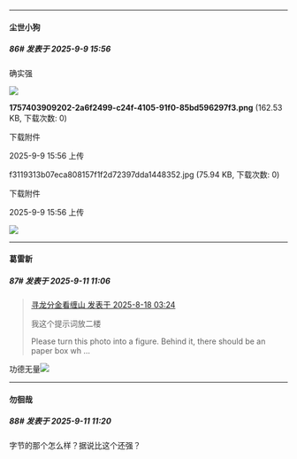 ﻿
*****

####  尘世小狗  
##### 86#       发表于 2025-9-9 15:56

确实强

<img src="https://img.stage1st.com/forum/202509/09/155641qxmxjvvtz49lvnjl.png" referrerpolicy="no-referrer">

<strong>1757403909202-2a6f2499-c24f-4105-91f0-85bd596297f3.png</strong> (162.53 KB, 下载次数: 0)

下载附件

2025-9-9 15:56 上传

f3119313b07eca808157f1f2d72397dda1448352.jpg
(75.94 KB, 下载次数: 0)

下载附件

2025-9-9 15:56 上传

<img src="https://img.stage1st.com/forum/202509/09/155606xe6688cpdd66cryr.jpg" referrerpolicy="no-referrer">


*****

####  葛雷新  
##### 87#       发表于 2025-9-11 11:06

<blockquote><a href="httphttps://stage1st.com/2b/forum.php?mod=redirect&amp;goto=findpost&amp;pid=68281091&amp;ptid=2259509" target="_blank">寻龙分金看缠山 发表于 2025-8-18 03:24</a>

我这个提示词放二楼

Please turn this photo into a figure. Behind it, there should be an paper box wh ...</blockquote>
功德无量<img src="https://static.stage1st.com/image/smiley/face2017/225.png" referrerpolicy="no-referrer">


*****

####  勿徊哉  
##### 88#       发表于 2025-9-11 11:20

字节的那个怎么样？据说比这个还强？

